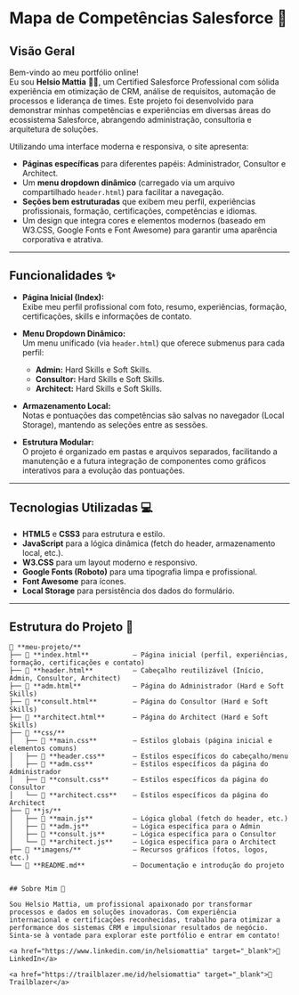 # Mapa de Competências Salesforce 🚀

## Visão Geral

Bem-vindo ao meu portfólio online!  
Eu sou **Helsio Mattia** 👨‍💻, um Certified Salesforce Professional com sólida experiência em otimização de CRM, análise de requisitos, automação de processos e liderança de times. Este projeto foi desenvolvido para demonstrar minhas competências e experiências em diversas áreas do ecossistema Salesforce, abrangendo administração, consultoria e arquitetura de soluções.

Utilizando uma interface moderna e responsiva, o site apresenta:

- **Páginas específicas** para diferentes papéis: Administrador, Consultor e Architect.
- Um **menu dropdown dinâmico** (carregado via um arquivo compartilhado `header.html`) para facilitar a navegação.
- **Seções bem estruturadas** que exibem meu perfil, experiências profissionais, formação, certificações, competências e idiomas.
- Um design que integra cores e elementos modernos (baseado em W3.CSS, Google Fonts e Font Awesome) para garantir uma aparência corporativa e atrativa.

---

## Funcionalidades ✨

- **Página Inicial (Index):**  
  Exibe meu perfil profissional com foto, resumo, experiências, formação, certificações, skills e informações de contato.

- **Menu Dropdown Dinâmico:**  
  Um menu unificado (via `header.html`) que oferece submenus para cada perfil:  
  - **Admin:** Hard Skills e Soft Skills.  
  - **Consultor:** Hard Skills e Soft Skills.  
  - **Architect:** Hard Skills e Soft Skills.

- **Armazenamento Local:**  
  Notas e pontuações das competências são salvas no navegador (Local Storage), mantendo as seleções entre as sessões.

- **Estrutura Modular:**  
  O projeto é organizado em pastas e arquivos separados, facilitando a manutenção e a futura integração de componentes como gráficos interativos para a evolução das pontuações.

---

## Tecnologias Utilizadas 💻

- **HTML5** e **CSS3** para estrutura e estilo.
- **JavaScript** para a lógica dinâmica (fetch do header, armazenamento local, etc.).
- **W3.CSS** para um layout moderno e responsivo.
- **Google Fonts (Roboto)** para uma tipografia limpa e profissional.
- **Font Awesome** para ícones.
- **Local Storage** para persistência dos dados do formulário.

---

## Estrutura do Projeto 🌟

```plaintext
📁 **meu-projeto/**
├── 📄 **index.html**           — Página inicial (perfil, experiências, formação, certificações e contato)
├── 📄 **header.html**          — Cabeçalho reutilizável (Início, Admin, Consultor, Architect)
├── 📄 **adm.html**             — Página do Administrador (Hard e Soft Skills)
├── 📄 **consult.html**         — Página do Consultor (Hard e Soft Skills)
├── 📄 **architect.html**       — Página do Architect (Hard e Soft Skills)
├── 📁 **css/**
│   ├── 📄 **main.css**         — Estilos globais (página inicial e elementos comuns)
│   ├── 📄 **header.css**       — Estilos específicos do cabeçalho/menu
│   ├── 📄 **adm.css**          — Estilos específicos da página do Administrador
│   ├── 📄 **consult.css**      — Estilos específicos da página do Consultor
│   └── 📄 **architect.css**    — Estilos específicos da página do Architect
├── 📁 **js/**
│   ├── 📄 **main.js**          — Lógica global (fetch do header, etc.)
│   ├── 📄 **adm.js**           — Lógica específica para o Admin
│   ├── 📄 **consult.js**       — Lógica específica para o Consultor
│   └── 📄 **architect.js**     — Lógica específica para o Architect
├── 📁 **imagens/**             — Recursos gráficos (fotos, logos, etc.)
└── 📄 **README.md**            — Documentação e introdução do projeto


## Sobre Mim 💼

Sou Helsio Mattia, um profissional apaixonado por transformar processos e dados em soluções inovadoras. Com experiência internacional e certificações reconhecidas, trabalho para otimizar a performance dos sistemas CRM e impulsionar resultados de negócio. Sinta-se à vontade para explorar este portfólio e entrar em contato!

<a href="https://www.linkedin.com/in/helsiomattia" target="_blank">🔗 LinkedIn</a>

<a href="https://trailblazer.me/id/helsiomattia" target="_blank">🔗 Trailblazer</a>

